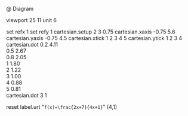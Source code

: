 

@ Diagram

  viewport 25 11
  unit 6

  set refx 1
  set refy 1
  cartesian.setup 2 3 0.75 
  cartesian.xaxis -0.75 5.6
  cartesian.yaxis -0.75 4.5
  cartesian.xtick 1 2 3 4 5
  cartesian.ytick 1 2 3 4
  cartesian.dot    0.2 4.11 \
                     0.5 2.67 \
                     0.8 2.05 \
                     1   1.80 \
                     2   1.22 \
                     3   1.00 \
                     4   0.88 \
                     5   0.81   
  cartesian.dot    3   1

  reset
  label.urt "``f(x)=\frac{2x+7}{4x+1}``" (4,1)

